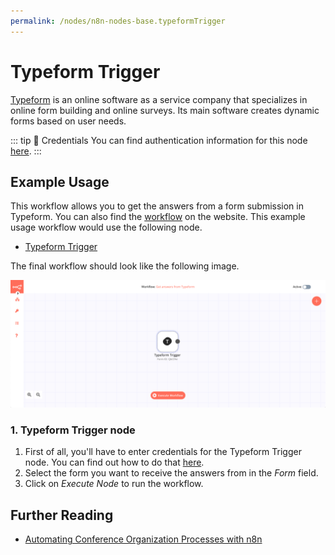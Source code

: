 ```yaml
---
permalink: /nodes/n8n-nodes-base.typeformTrigger
---
```


# Typeform Trigger

[Typeform](https://www.typeform.com/) is an online software as a service company that specializes in online form building and online surveys. Its main software creates dynamic forms based on user needs. 

::: tip 🔑 Credentials
You can find authentication information for this node [here](../../../credentials/Typeform/README.md).
:::


## Example Usage

This workflow allows you to get the answers from a form submission in Typeform. You can also find the [workflow](https://n8n.io/workflows/412) on the website. This example usage workflow would use the following node.
- [Typeform Trigger]()

The final workflow should look like the following image.

![A workflow with the Typeform Trigger node](./workflow.png)


### 1. Typeform Trigger node

1. First of all, you'll have to enter credentials for the Typeform Trigger node. You can find out how to do that [here](../../../credentials/Typeform/README.md).
2. Select the form you want to receive the answers from in the *Form* field.
3. Click on *Execute Node* to run the workflow.


## Further Reading

- [Automating Conference Organization Processes with n8n](https://medium.com/n8n-io/automating-conference-organization-processes-with-n8n-ab8f64a7a520)
